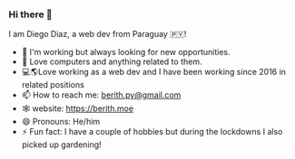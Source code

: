 ### Hi there 👋
I am Diego Diaz, a web dev from Paraguay 🇵🇾!
- 🔭 I'm working but always looking for new opportunities.
- 🌱 Love computers and anything related to them.
- 💻🌎Love working as a web dev  and I have been working since 2016 in related positions
- 📫 How to reach me: berith.py@gmail.com
- 🕸 website: https://berith.moe
- 😄 Pronouns: He/him
- ⚡ Fun fact: I have a couple of hobbies but during the lockdowns I also picked up gardening!

<!--
**berithpy/berithpy** is a ✨ _special_ ✨ repository because its `README.md` (this file) appears on your GitHub profile.
-->
